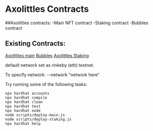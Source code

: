 # Axolittles Contracts

##Axolittles contracts:
-Main NFT contract
-Staking contract
-Bubbles contract



## Existing Contracts:
[Axolittles main](https://etherscan.io/address/0xf36446105ff682999a442b003f2224bcb3d82067)
[Bubbles](https://etherscan.io/address/0x58f46f627c88a3b217abc80563b9a726abb873ba)
[Axolittles Staking](https://etherscan.io/address/0x1ca6e4643062e67ccd555fb4f64bee603340e0ea)


default network set as rinkeby (eth) testnet.

To specify network: --network "network here"

Try running some of the following tasks:

```shell
npx hardhat accounts
npx hardhat compile
npx hardhat clean
npx hardhat test
npx hardhat node
node scripts/deploy-main.js
node scripts/deploy-staking.js
npx hardhat help
```
